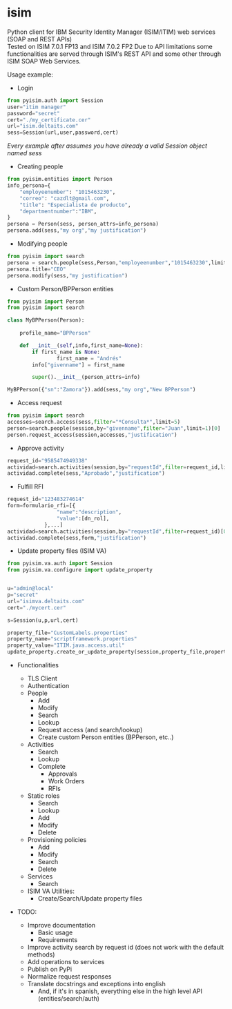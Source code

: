 # isim
Python client for IBM Security Identity Manager (ISIM/ITIM) web services (SOAP and REST APIs) <br>
Tested on ISIM 7.0.1 FP13 and ISIM 7.0.2 FP2
Due to API limitations some functionalities are served through ISIM's REST API and some other through ISIM SOAP Web Services. <br>


Usage example:

- Login
```py
from pyisim.auth import Session
user="itim manager"
password="secret"
cert="./my_certificate.cer"
url="isim.deltaits.com"
sess=Session(url,user,password,cert)
```

*Every example after assumes you have already a valid Session object named sess*
- Creating people
```py
from pyisim.entities import Person
info_persona={
    "employeenumber": "1015463230",
    "correo": "cazdlt@gmail.com",
    "title": "Especialista de producto",
    "departmentnumber":"IBM",
}
persona = Person(sess, person_attrs=info_persona)
persona.add(sess,"my org","my justification")
```
- Modifying people
```py
from pyisim import search
persona = search.people(sess,Person,"employeenumber","1015463230",limit=1)[0]
persona.title="CEO"
persona.modify(sess,"my justification")
```

- Custom Person/BPPerson entities
```py
from pyisim import Person
from pyisim import search

class MyBPPerson(Person):
    
    profile_name="BPPerson"

    def __init__(self,info,first_name=None):
        if first_name is None:
                first_name = "Andrés"
        info["givenname"] = first_name

        super().__init__(person_attrs=info)

MyBPPerson({"sn":"Zamora"}).add(sess,"my org","New BPPerson")  
```

- Access request 
```py
from pyisim import search
accesses=search.access(sess,filter="*Consulta*",limit=5)
person=search.people(session,by="givenname",filter="Juan",limit=1)[0]
person.request_access(session,accesses,"justification")
```

- Approve activity
```py
request_id="9585474949338"
actividad=search.activities(session,by="requestId",filter=request_id,limit=1)[0]
actividad.complete(sess,"Aprobado","justification")
```

- Fulfill RFI
```py
request_id="123483274614"
form=formulario_rfi=[{
                "name":"description",
                "value":[dn_rol],
            },...]
actividad=search.activities(session,by="requestId",filter=request_id)[0]
actividad.complete(sess,form,"justification")
```

- Update property files (ISIM VA)
```py
from pyisim.va.auth import Session
from pyisim.va.configure import update_property


u="admin@local"
p="secret"
url="isimva.deltaits.com"
cert="./mycert.cer"

s=Session(u,p,url,cert)

property_file="CustomLabels.properties"
property_name="scriptframework.properties"
property_value="ITIM.java.access.util"
update_property.create_or_update_property(session,property_file,property_name,property_value)
```

- Functionalities
    - TLS Client
    - Authentication
    - People
        - Add
        - Modify
        - Search
        - Lookup
        - Request access (and search/lookup)
        - Create custom Person entities (BPPerson, etc..)
    - Activities
        - Search
        - Lookup
        - Complete
            - Approvals
            - Work Orders
            - RFIs
    - Static roles
        - Search
        - Lookup
        - Add
        - Modify
        - Delete
    - Provisioning policies
        - Add
        - Modify
        - Search
        - Delete
    - Services
        - Search
    - ISIM VA Utilities:
        - Create/Search/Update property files

- TODO:
    - Improve documentation
        - Basic usage
        - Requirements
    - Improve activity search by request id (does not work with the default methods)
    - Add operations to services
    - Publish on PyPi
    - Normalize request responses
    - Translate docstrings and exceptions into english
        - And, if it's in spanish, everything else in the high level API (entities/search/auth)


